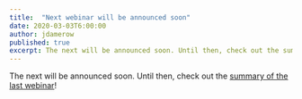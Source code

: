 ```yaml
---
title:  "Next webinar will be announced soon"
date: 2020-03-03T6:00:00
author: jdamerow
published: true
excerpt: The next will be announced soon. Until then, check out the summary of the last webinar!
---
```


The next will be announced soon. Until then, check out the [summary of the last webinar](/workshops/2020-02-27-deploy-packaging/)!
